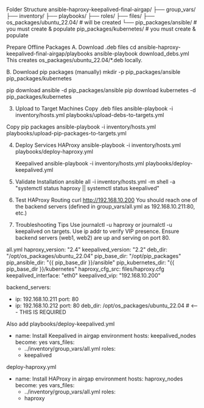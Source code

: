 Folder Structure
ansible-haproxy-keepalived-final-airgap/
├── group_vars/
├── inventory/
├── playbooks/
├── roles/
├── files/
├── os_packages/ubuntu_22.04/     # will be created
└── pip_packages/ansible/         # you must create & populate
    pip_packages/kubernetes/      # you must create & populate


Prepare Offline Packages
 A. Download .deb files
cd ansible-haproxy-keepalived-final-airgap/playbooks
ansible-playbook download_debs.yml
This creates os_packages/ubuntu_22.04/*.deb locally.

B. Download pip packages (manually)
mkdir -p pip_packages/ansible pip_packages/kubernetes

pip download ansible -d pip_packages/ansible
pip download kubernetes -d pip_packages/kubernetes

3. Upload to Target Machines
Copy .deb files
ansible-playbook -i inventory/hosts.yml playbooks/upload-debs-to-targets.yml

Copy pip packages
ansible-playbook -i inventory/hosts.yml playbooks/upload-pip-packages-to-targets.yml

4. Deploy Services
   HAProxy
   ansible-playbook -i inventory/hosts.yml playbooks/deploy-haproxy.yml

   Keepalived
   ansible-playbook -i inventory/hosts.yml playbooks/deploy-keepalived.yml

5. Validate Installation
   ansible all -i inventory/hosts.yml -m shell -a "systemctl status haproxy || systemctl status keepalived"

6. Test HAProxy Routing
   curl http://192.168.10.200
You should reach one of the backend servers (defined in group_vars/all.yml as 192.168.10.211:80, etc.)

 7. Troubleshooting Tips
    Use journalctl -u haproxy or journalctl -u keepalived on targets.
    Use ip addr to verify VIP presence.
    Ensure backend servers (web1, web2) are up and serving on port 80.


all.yml
haproxy_version: "2.4"
keepalived_version: "2.2"
deb_dir: "/opt/os_packages/ubuntu_22.04"
pip_base_dir: "/opt/pip_packages"
pip_ansible_dir: "{{ pip_base_dir }}/ansible"
pip_kubernetes_dir: "{{ pip_base_dir }}/kubernetes"
haproxy_cfg_src: files/haproxy.cfg
keepalived_interface: "eth0"
keepalived_vip: "192.168.10.200"

backend_servers:
  - ip: 192.168.10.211
    port: 80
  - ip: 192.168.10.212
    port: 80
  deb_dir: /opt/os_packages/ubuntu_22.04   # <--- THIS IS REQUIRED


Also add playbooks/deploy-keepalived.yml
- name: Install Keepalived in airgap environment
  hosts: keepalived_nodes
  become: yes
  vars_files:
    - ../inventory/group_vars/all.yml
  roles:
    - keepalived

 deploy-haproxy.yml
 - name: Install HAProxy in airgap environment
  hosts: haproxy_nodes
  become: yes
  vars_files:
    - ../inventory/group_vars/all.yml
  roles:
    - haproxy
